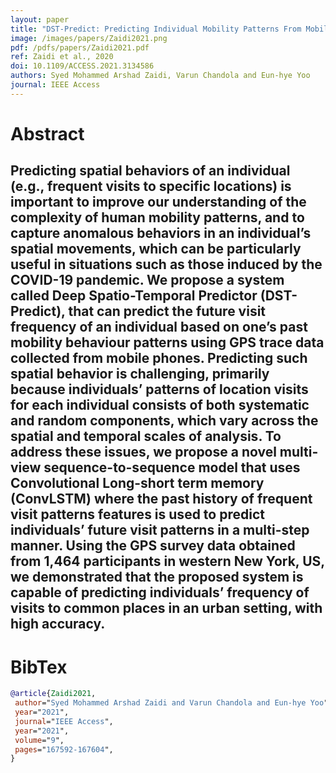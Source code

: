 ```yaml
---
layout: paper
title: "DST-Predict: Predicting Individual Mobility Patterns From Mobile Phone GPS Data"
image: /images/papers/Zaidi2021.png
pdf: /pdfs/papers/Zaidi2021.pdf
ref: Zaidi et al., 2020
doi: 10.1109/ACCESS.2021.3134586 
authors: Syed Mohammed Arshad Zaidi, Varun Chandola and Eun-hye Yoo
journal: IEEE Access 
---
```


# Abstract

Predicting spatial behaviors of an individual (e.g., frequent visits to specific locations) is important to improve our understanding of the complexity of human mobility patterns, and to capture anomalous behaviors in an individual’s spatial movements, which can be particularly useful in situations such as those induced by the COVID-19 pandemic. We propose a system called Deep Spatio-Temporal Predictor (DST-Predict), that can predict the future visit frequency of an individual based on one’s past mobility behaviour patterns using GPS trace data collected from mobile phones. Predicting such spatial behavior is challenging, primarily because individuals’ patterns of location visits for each individual consists of both systematic and random components, which vary across the spatial and temporal scales of analysis. To address these issues, we propose a novel multi-view sequence-to-sequence model that uses Convolutional Long-short term memory (ConvLSTM) where the past history of frequent visit patterns features is used to predict individuals’ future visit patterns in a multi-step manner. Using the GPS survey data obtained from 1,464 participants in western New York, US, we demonstrated that the proposed system is capable of predicting individuals’ frequency of visits to common places in an urban setting, with high accuracy.
---

# BibTex

```bibtex
@article{Zaidi2021,
 author="Syed Mohammed Arshad Zaidi and Varun Chandola and Eun-hye Yoo",
 year="2021",
 journal="IEEE Access",
 year="2021",
 volume="9",
 pages="167592-167604",
}
```
